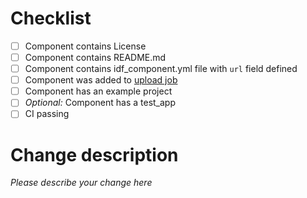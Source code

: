 # Checklist

- [ ] Component contains License
- [ ] Component contains README.md
- [ ] Component contains idf_component.yml file with `url` field defined
- [ ] Component was added to [upload job](https://github.com/espressif/idf-extra-components/blob/master/.github/workflows/upload_component.yml#L18)
- [ ] Component has an example project
- [ ] _Optional:_ Component has a test_app
- [ ] CI passing

# Change description
_Please describe your change here_
